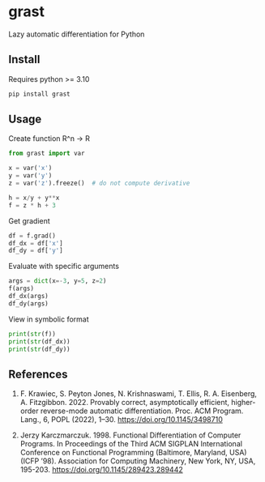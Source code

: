 # grast

Lazy automatic differentiation for Python

## Install

Requires python >= 3.10

```sh
pip install grast
```

## Usage

Create function R^n -> R
```py
from grast import var

x = var('x')
y = var('y')
z = var('z').freeze()  # do not compute derivative

h = x/y + y**x
f = z * h + 3
```

Get gradient
```py
df = f.grad()
df_dx = df['x']
df_dy = df['y']
```

Evaluate with specific arguments
```py
args = dict(x=-3, y=5, z=2)
f(args)
df_dx(args)
df_dy(args)
```

View in symbolic format
```py
print(str(f))
print(str(df_dx))
print(str(df_dy))
```

## References

1. F. Krawiec, S. Peyton Jones, N. Krishnaswami, T. Ellis, R. A. Eisenberg, A. Fitzgibbon. 2022. 
Provably correct, asymptotically efficient, higher-order reverse-mode automatic differentiation. 
Proc. ACM Program. Lang., 6, POPL (2022), 1–30. <https://doi.org/10.1145/3498710>

2. Jerzy Karczmarczuk. 1998. Functional Differentiation of Computer Programs. 
In Proceedings of the Third ACM SIGPLAN International Conference on Functional 
Programming (Baltimore, Maryland, USA) (ICFP ’98). Association for Computing 
Machinery, New York, NY, USA, 195-203. <https://doi.org/10.1145/289423.289442>

